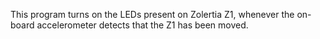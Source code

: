 This program turns on the LEDs present on Zolertia Z1, whenever the on-board accelerometer detects that the Z1 has been moved.
